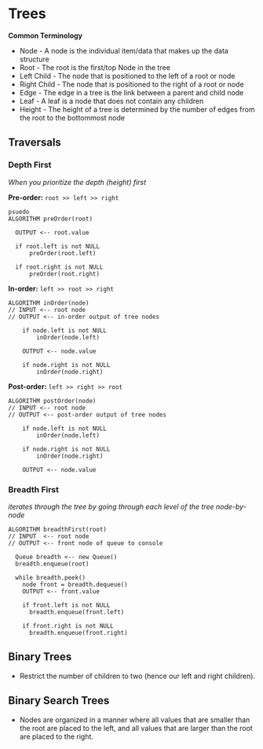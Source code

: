 # Trees

**Common Terminology**
- Node - A node is the individual item/data that makes up the data structure 
- Root - The root is the first/top Node in the tree
- Left Child - The node that is positioned to the left of a root or node
- Right Child - The node that is positioned to the right of a root or node
- Edge - The edge in a tree is the link between a parent and child node
- Leaf - A leaf is a node that does not contain any children
- Height - The height of a tree is determined by the number of edges from the root to the bottommost node

## Traversals

### Depth First
*When you prioritize the depth (height) first*

**Pre-order:** `root >> left >> right`
```
psuedo
ALGORITHM preOrder(root)

  OUTPUT <-- root.value
  
  if root.left is not NULL
      preOrder(root.left)

  if root.right is not NULL
      preOrder(root.right)
```

**In-order:** `left >> root >> right`
```
ALGORITHM inOrder(node)
// INPUT <-- root node
// OUTPUT <-- in-order output of tree nodes

    if node.left is not NULL
        inOrder(node.left)

    OUTPUT <-- node.value

    if node.right is not NULL
        inOrder(node.right)
```

**Post-order:** `left >> right >> root`
```
ALGORITHM postOrder(node)
// INPUT <-- root node
// OUTPUT <-- post-order output of tree nodes

    if node.left is not NULL
        inOrder(node.left)

    if node.right is not NULL
        inOrder(node.right)

    OUTPUT <-- node.value
```

### Breadth First
*iterates through the tree by going through each level of the tree node-by-node*
```
ALGORITHM breadthFirst(root)
// INPUT  <-- root node
// OUTPUT <-- front node of queue to console

  Queue breadth <-- new Queue()
  breadth.enqueue(root)

  while breadth.peek()
    node front = breadth.dequeue()
    OUTPUT <-- front.value

    if front.left is not NULL
      breadth.enqueue(front.left)

    if front.right is not NULL
      breadth.enqueue(front.right)
```

## Binary Trees
- Restrict the number of children to two (hence our left and right children).
## Binary Search Trees
- Nodes are organized in a manner where all values that are smaller than the root are placed to the left, 
and all values that are larger than the root are placed to the right.
